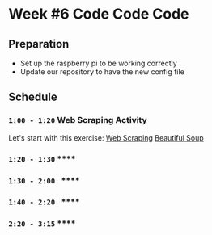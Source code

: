 # Week #6 Code Code Code
## Preparation
-   Set up the raspberry pi to be working correctly
-   Update our repository to have the new config file

## Schedule
### `1:00 - 1:20`  **Web Scraping Activity**
Let's start with this exercise: [Web Scraping](https://towardsdatascience.com/how-to-web-scrape-with-python-in-4-minutes-bc49186a8460)
[Beautiful Soup](https://www.pythonforbeginners.com/beautifulsoup/beautifulsoup-4-python)

### `1:20 - 1:30` ****

### `1:30 - 2:00 ` ****

### `1:40 - 2:20 ` ****

### `2:20 - 3:15` ****
